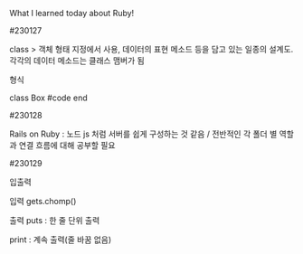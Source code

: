 What I learned today about Ruby!

#230127

class > 객체 형태 지정에서 사용, 데이터의 표현 메소드 등을 담고 있는 일종의 설계도. 각각의 데이터 메소드는 클래스 맴버가 됨

형식

class Box
#code
end

#230128

Rails on Ruby
: 노드 js 처럼 서버를 쉽게 구성하는 것 같음 / 전반적인 각 폴더 별 역할과 연결 흐름에 대해 공부할 필요

#230129

입출력

입력
gets.chomp()

출력
puts 
: 한 줄 단위 출력

print
: 계속 출력(줄 바꿈 없음)



